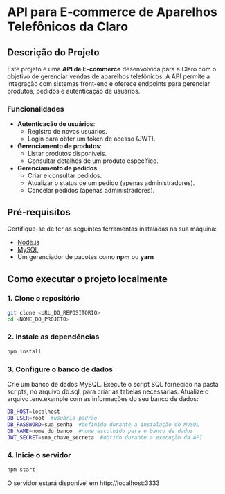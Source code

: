 # API para E-commerce de Aparelhos Telefônicos da Claro

## Descrição do Projeto

Este projeto é uma **API de E-commerce** desenvolvida para a Claro com o objetivo de gerenciar vendas de aparelhos telefônicos. A API permite a integração com sistemas front-end e oferece endpoints para gerenciar produtos, pedidos e autenticação de usuários.

### Funcionalidades

- **Autenticação de usuários**:
  - Registro de novos usuários.
  - Login para obter um token de acesso (JWT).
- **Gerenciamento de produtos**:
  - Listar produtos disponíveis.
  - Consultar detalhes de um produto específico.
- **Gerenciamento de pedidos**:
  - Criar e consultar pedidos.
  - Atualizar o status de um pedido (apenas administradores).
  - Cancelar pedidos (apenas administradores).



## Pré-requisitos

Certifique-se de ter as seguintes ferramentas instaladas na sua máquina:

- [Node.js](https://nodejs.org/)
- [MySQL](https://www.mysql.com/)
- Um gerenciador de pacotes como **npm** ou **yarn**



## Como executar o projeto localmente

### 1. Clone o repositório

```bash
git clone <URL_DO_REPOSITORIO>
cd <NOME_DO_PROJETO>
```

### 2. Instale as dependências

```bash
npm install
```

### 3. Configure o banco de dados

Crie um banco de dados MySQL. Execute o script SQL fornecido na pasta scripts, no arquivo db.sql, para criar as tabelas necessárias. Atualize o arquivo .env.example com as informações do seu banco de dados:

```bash
DB_HOST=localhost
DB_USER=root  #usuário padrão
DB_PASSWORD=sua_senha  #definida durante a instalação do MySQL 
DB_NAME=nome_do_banco  #nome escolhido para o banco de dados
JWT_SECRET=sua_chave_secreta  #obtido durante a execução da API
```

### 4. Inicie o servidor

```bash
npm start
```
O servidor estará disponível em http://localhost:3333
